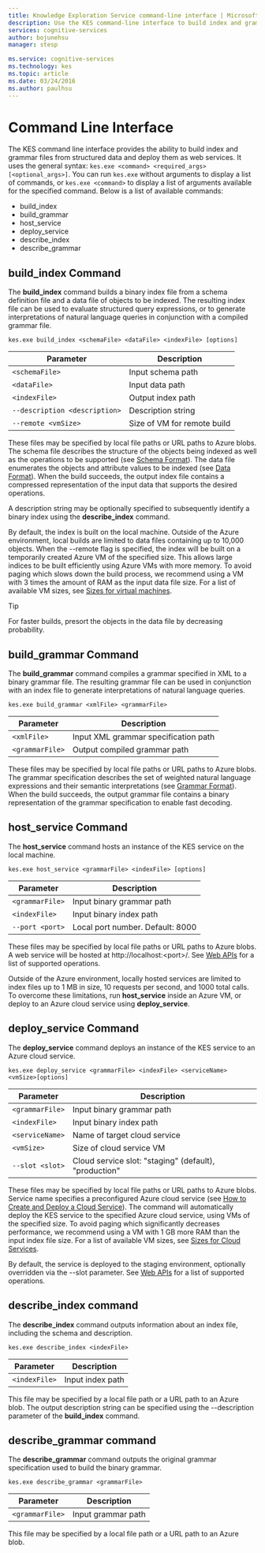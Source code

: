 ```yaml
---
title: Knowledge Exploration Service command-line interface | Microsoft Docs
description: Use the KES command-line interface to build index and grammar files from structured data, and then deploy them as web services in Microsoft Cognitive Services.
services: cognitive-services
author: bojunehsu
manager: stesp

ms.service: cognitive-services
ms.technology: kes
ms.topic: article
ms.date: 03/24/2016
ms.author: paulhsu
---
```


# Command Line Interface
The KES command line interface provides the ability to build index and grammar files from structured data and deploy them as web services.  It uses the general syntax: `kes.exe <command> <required_args> [<optional_args>]`.  You can run `kes.exe` without arguments to display a list of commands, or `kes.exe <command>` to display a list of arguments available for the specified command.  Below is a list of available commands:
* build_index
* build_grammar
* host_service
* deploy_service
* describe_index
* describe_grammar

<a name="build_index-command"></a>

## build_index Command
The **build_index** command builds a binary index file from a schema definition file and a data file of objects to be indexed.  The resulting index file can be used to evaluate structured query expressions, or to generate interpretations of natural language queries in conjunction with a compiled grammar file.

`kes.exe build_index <schemaFile> <dataFile> <indexFile> [options]`

| Parameter      | Description               |
|----------------|---------------------------|
| `<schemaFile>` | Input schema path |
| `<dataFile>`   | Input data path   |
| `<indexFile>`  | Output index path |
| `--description <description>` | Description string |
| `--remote <vmSize>`           | Size of VM for remote build |

These files may be specified by local file paths or URL paths to Azure blobs.  The schema file describes the structure of the objects being indexed as well as the operations to be supported (see [Schema Format](SchemaFormat.md)).  The data file enumerates the objects and attribute values to be indexed (see [Data Format](DataFormat.md)).  When the build succeeds, the output index file contains a compressed representation of the input data that supports the desired operations.  

A description string may be optionally specified to subsequently identify a binary index using the **describe_index** command.  

By default, the index is built on the local machine.  Outside of the Azure environment, local builds are limited to data files containing up to 10,000 objects.  When the --remote flag is specified, the index will be built on a temporarily created Azure VM of the specified size.  This allows large indices to be built efficiently using Azure VMs with more memory.  To avoid paging which slows down the build process, we recommend using a VM with 3 times the amount of RAM as the input data file size.  For a list of available VM sizes, see [Sizes for virtual machines](../../../articles/virtual-machines/virtual-machines-windows-sizes.md).

> [!TIP] 
> For faster builds, presort the objects in the data file by decreasing probability.

<a name="build_grammar-command"></a>

## build_grammar Command
The **build_grammar** command compiles a grammar specified in XML to a binary grammar file.  The resulting grammar file can be used in conjunction with an index file to generate interpretations of natural language queries.

`kes.exe build_grammar <xmlFile> <grammarFile>`

| Parameter       | Description               |
|-----------------|---------------------------|
| `<xmlFile>`     | Input XML grammar specification path |
| `<grammarFile>` | Output compiled grammar path         |

These files may be specified by local file paths or URL paths to Azure blobs.  The grammar specification describes the set of weighted natural language expressions and their semantic interpretations (see [Grammar Format](GrammarFormat.md)).  When the build succeeds, the output grammar file contains a binary representation of the grammar specification to enable fast decoding.

<a name="host_service-command"/>

## host_service Command
The **host_service** command hosts an instance of the KES service on the local machine.

`kes.exe host_service <grammarFile> <indexFile> [options]`

| Parameter       | Description                |
|-----------------|----------------------------|
| `<grammarFile>` | Input binary grammar path         |
| `<indexFile>`   | Input binary index path           |
| `--port <port>` | Local port number.  Default: 8000 |

These files may be specified by local file paths or URL paths to Azure blobs.  A web service will be hosted at http://localhost:&lt;port&gt;/.  See [Web APIs](WebAPI.md) for a list of supported operations.

Outside of the Azure environment, locally hosted services are limited to index files up to 1 MB in size, 10 requests per second, and 1000 total calls.  To overcome these limitations, run **host_service** inside an Azure VM, or deploy to an Azure cloud service using **deploy_service**.

<a name="deploy_service-command"/>

## deploy_service Command
The **deploy_service** command deploys an instance of the KES service to an Azure cloud service.

`kes.exe deploy_service <grammarFile> <indexFile> <serviceName> <vmSize>[options]`

| Parameter       | Description                  |
|-----------------|------------------------------|
| `<grammarFile>` | Input binary grammar path           |
| `<indexFile>`   | Input binary index path             |
| `<serviceName>` | Name of target cloud service |
| `<vmSize>`      | Size of cloud service VM     |
| `--slot <slot>` | Cloud service slot: "staging" (default), "production" |

These files may be specified by local file paths or URL paths to Azure blobs.  Service name specifies a preconfigured Azure cloud service (see [How to Create and Deploy a Cloud Service](../../../articles/cloud-services/cloud-services-how-to-create-deploy-portal.md)).  The command will automatically deploy the KES service to the specified Azure cloud service, using VMs of the specified size.  To avoid paging which significantly decreases performance, we recommend using a VM with 1 GB more RAM than the input index file size.  For a list of available VM sizes, see [Sizes for Cloud Services](../../../articles/cloud-services/cloud-services-sizes-specs.md).

By default, the service is deployed to the staging environment, optionally overridden via the --slot parameter.  See [Web APIs](WebAPI.md) for a list of supported operations.

<a name="describe_index-command"/>

## describe_index command
The **describe_index** command outputs information about an index file, including the schema and description.

`kes.exe describe_index <indexFile>`

| Parameter     | Description      |
|---------------|------------------|
| `<indexFile>` | Input index path |

This file may be specified by a local file path or a URL path to an Azure blob.  The output description string can be specified using the --description parameter of the **build_index** command.

<a name="describe_grammar-command"/>

## describe_grammar command
The **describe_grammar** command outputs the original grammar specification used to build the binary grammar.

`kes.exe describe_grammar <grammarFile>`

| Parameter       | Description      |
|-----------------|------------------|
| `<grammarFile>` | Input grammar path |

This file may be specified by a local file path or a URL path to an Azure blob.

